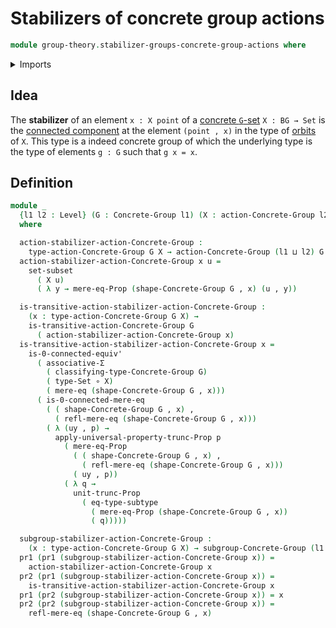 # Stabilizers of concrete group actions

```agda
module group-theory.stabilizer-groups-concrete-group-actions where
```

<details><summary>Imports</summary>

```agda
open import foundation.0-connected-types
open import foundation.dependent-pair-types
open import foundation.function-types
open import foundation.mere-equality
open import foundation.propositional-truncations
open import foundation.sets
open import foundation.subtypes
open import foundation.type-arithmetic-dependent-pair-types
open import foundation.universe-levels

open import group-theory.concrete-group-actions
open import group-theory.concrete-groups
open import group-theory.subgroups-concrete-groups
open import group-theory.transitive-concrete-group-actions
```

</details>

## Idea

The **stabilizer** of an element `x : X point` of a
[concrete `G`-set](group-theory.concrete-group-actions.md) `X : BG → Set` is the
[connected component](foundation.connected-components.md) at the element
`(point , x)` in the type of
[orbits](group-theory.orbits-concrete-group-actions.md) of `X`. This type is a
indeed concrete group of which the underlying type is the type of elements
`g : G` such that `g x = x`.

## Definition

```agda
module _
  {l1 l2 : Level} (G : Concrete-Group l1) (X : action-Concrete-Group l2 G)
  where

  action-stabilizer-action-Concrete-Group :
    type-action-Concrete-Group G X → action-Concrete-Group (l1 ⊔ l2) G
  action-stabilizer-action-Concrete-Group x u =
    set-subset
      ( X u)
      ( λ y → mere-eq-Prop (shape-Concrete-Group G , x) (u , y))

  is-transitive-action-stabilizer-action-Concrete-Group :
    (x : type-action-Concrete-Group G X) →
    is-transitive-action-Concrete-Group G
      ( action-stabilizer-action-Concrete-Group x)
  is-transitive-action-stabilizer-action-Concrete-Group x =
    is-0-connected-equiv'
      ( associative-Σ
        ( classifying-type-Concrete-Group G)
        ( type-Set ∘ X)
        ( mere-eq (shape-Concrete-Group G , x)))
      ( is-0-connected-mere-eq
        ( ( shape-Concrete-Group G , x) ,
          ( refl-mere-eq (shape-Concrete-Group G , x)))
        ( λ (uy , p) →
          apply-universal-property-trunc-Prop p
            ( mere-eq-Prop
              ( ( shape-Concrete-Group G , x) ,
                ( refl-mere-eq (shape-Concrete-Group G , x)))
              ( uy , p))
            ( λ q →
              unit-trunc-Prop
                ( eq-type-subtype
                  ( mere-eq-Prop (shape-Concrete-Group G , x))
                  ( q)))))

  subgroup-stabilizer-action-Concrete-Group :
    (x : type-action-Concrete-Group G X) → subgroup-Concrete-Group (l1 ⊔ l2) G
  pr1 (pr1 (subgroup-stabilizer-action-Concrete-Group x)) =
    action-stabilizer-action-Concrete-Group x
  pr2 (pr1 (subgroup-stabilizer-action-Concrete-Group x)) =
    is-transitive-action-stabilizer-action-Concrete-Group x
  pr1 (pr2 (subgroup-stabilizer-action-Concrete-Group x)) = x
  pr2 (pr2 (subgroup-stabilizer-action-Concrete-Group x)) =
    refl-mere-eq (shape-Concrete-Group G , x)
```
